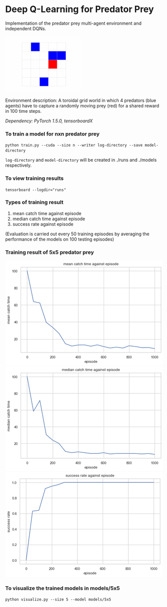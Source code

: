 # Deep Q-Learning for Predator Prey
Implementation of the predator prey multi-agent environment and independent DQNs.

<a href="#"><img src="./images/5x5-visualization.gif" width="240"/></a>

Environment description: A toroidal grid world in which 4 predators (blue agents) have to capture a randomly moving prey (red) for a shared reward in 100 time steps.

*Dependency: PyTorch 1.5.0, tensorboardX*

### To train a model for nxn predator prey

`python train.py --cuda --size n --writer log-directory --save model-directory`

`log-directory` and `model-directory` will be created in ./runs and ./models respectively.

### To view training results 

`tensorboard --logdir="runs"`

### Types of training result

1. mean catch time against episode
1. median catch time against episode
1. success rate against episode

(Evaluation is carried out every 50 training episodes by averaging the performance of the models on 100 testing episodes)

### Training result of 5x5 predator prey

![image info](./images/5x5-mean.png)
![image info](./images/5x5-median.png)
![image info](./images/5x5-success-rate.png)

### To visualize the trained models in models/5x5

`python visualize.py --size 5 --model models/5x5`